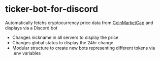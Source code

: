 # ticker-bot-for-discord

Automatically fetchs cryptocurrency price data from [CoinMarketCap](https://coinmarketcap.com/) and displays via a Discord bot

- Changes nickname in all servers to display the price
- Changes global status to display the 24hr change
- Modular structure to create new bots representing different tokens via .env variables
